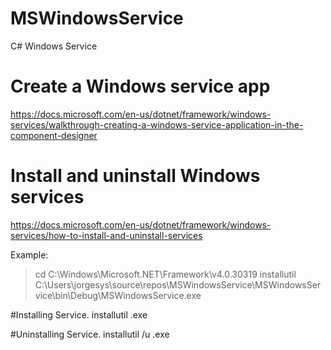 # MSWindowsService
C# Windows Service



#  Create a Windows service app

https://docs.microsoft.com/en-us/dotnet/framework/windows-services/walkthrough-creating-a-windows-service-application-in-the-component-designer


#  Install and uninstall Windows services

https://docs.microsoft.com/en-us/dotnet/framework/windows-services/how-to-install-and-uninstall-services

Example:
>cd C:\Windows\Microsoft.NET\Framework\v4.0.30319
>installutil C:\Users\jorgesys\source\repos\MSWindowsService\MSWindowsService\bin\Debug\MSWindowsService.exe

#Installing Service.
installutil <yourproject>.exe
  
#Uninstalling Service.
installutil /u <yourproject>.exe
